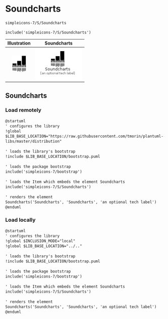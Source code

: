 # Soundcharts


```text
simpleicons-7/S/Soundcharts
```

```text
include('simpleicons-7/S/Soundcharts')
```



| Illustration | Soundcharts |
| :---: | :---: |
| ![illustration for Illustration](../../simpleicons-7/S/Soundcharts.png) | ![illustration for Soundcharts](../../simpleicons-7/S/Soundcharts.Local.png) |




## Soundcharts

### Load remotely
```plantuml
@startuml
' configures the library
!global $LIB_BASE_LOCATION="https://raw.githubusercontent.com/tmorin/plantuml-libs/master/distribution"

' loads the library's bootstrap
!include $LIB_BASE_LOCATION/bootstrap.puml

' loads the package bootstrap
include('simpleicons-7/bootstrap')

' loads the Item which embeds the element Soundcharts
include('simpleicons-7/S/Soundcharts')

' renders the element
Soundcharts('Soundcharts', 'Soundcharts', 'an optional tech label')
@enduml
```

### Load locally
```plantuml
@startuml
' configures the library
!global $INCLUSION_MODE="local"
!global $LIB_BASE_LOCATION="../.."

' loads the library's bootstrap
!include $LIB_BASE_LOCATION/bootstrap.puml

' loads the package bootstrap
include('simpleicons-7/bootstrap')

' loads the Item which embeds the element Soundcharts
include('simpleicons-7/S/Soundcharts')

' renders the element
Soundcharts('Soundcharts', 'Soundcharts', 'an optional tech label')
@enduml
```

